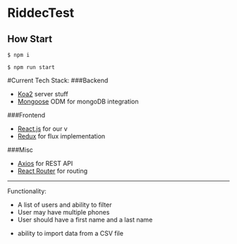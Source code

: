 # RiddecTest
## How Start

```console
$ npm i
```

```console
$ npm run start
```
#Current Tech Stack:
###Backend
- [Koa2](http://koajs.com/) server stuff
- [Mongoose](http://mongoosejs.com/) ODM for mongoDB integration

###Frontend
- [React.js](http://facebook.github.io/react/) for our v
- [Redux](https://github.com/rackt/redux) for flux implementation

###Misc
- [Axios](https://github.com/mzabriskie/axios) for REST API
- [React Router](https://github.com/rackt/react-router) for routing

-------------------------

Functionality:
+ A list of users and ability to filter
+ User may have multiple phones
+ User should have a first name and a last name
- ability to import data from a CSV file
